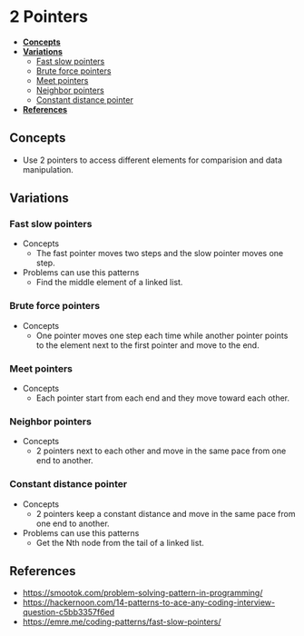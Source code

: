 # 2 Pointers

- [**Concepts**](#concepts)
- [**Variations**](#variations)
   - [Fast slow pointers](#fast-slow-pointers)
   - [Brute force pointers](#brute-force-pointers)
   - [Meet pointers](#meet-pointers)
   - [Neighbor pointers](#neighbor-pointers)
   - [Constant distance pointer](#constant-distance-pointer)
- [**References**](#references)

## Concepts
- Use 2 pointers to access different elements for comparision and data manipulation.

## Variations
### Fast slow pointers
- Concepts
   - The fast pointer moves two steps and the slow pointer moves one step.
- Problems can use this patterns
   - Find the middle element of a linked list.

### Brute force pointers
- Concepts
   - One pointer moves one step each time while another pointer points to the element next to the first pointer and move to the end.

### Meet pointers
- Concepts
   - Each pointer start from each end and they move toward each other.

### Neighbor pointers
- Concepts
   - 2 pointers next to each other and move in the same pace from one end to another.

### Constant distance pointer
- Concepts
   - 2 pointers keep a constant distance and move in the same pace from one end to another.
- Problems can use this patterns
   - Get the Nth node from the tail of a linked list.

## References
- https://smootok.com/problem-solving-pattern-in-programming/
- https://hackernoon.com/14-patterns-to-ace-any-coding-interview-question-c5bb3357f6ed
- https://emre.me/coding-patterns/fast-slow-pointers/

